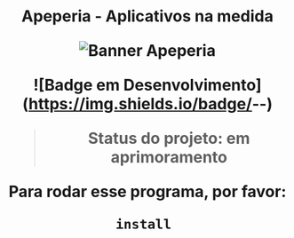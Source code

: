 <h1 align="center"> Apeperia - Aplicativos na medida
 
![Banner Apeperia](https://user-images.githubusercontent.com/92412984/202663923-98a8d7be-7ccc-40f4-a192-1b83143aa3b8.png)
  
![Badge em Desenvolvimento](https://img.shields.io/badge/<Status>-<Under Development>-<red>)
 
 
> Status do projeto: em aprimoramento

Para rodar esse programa, por favor:
```
install 
```
